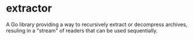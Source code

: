 # extractor

A Go library providing a way to recursively extract or decompress archives, resuling in a "stream" of readers that can be used sequentially.